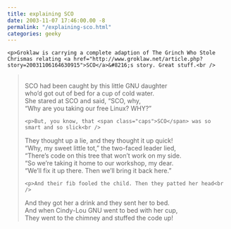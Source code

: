 ```yaml
---
title: explaining SCO
date: 2003-11-07 17:46:00.00 -8
permalink: "/explaining-sco.html"
categories: geeky
---
```

	<p>Groklaw is carrying a complete adaption of The Grinch Who Stole Chrismas relating <a href="http://www.groklaw.net/article.php?story=20031106164630915">SCO</a>&#8216;s story. Great stuff.<br />
<blockquote><br />
<span class="caps">SCO</span> had been caught by this little <span class="caps">GNU</span> daughter<br />
who&#8217;d got out of bed for a cup of cold water.<br />
She stared at <span class="caps">SCO</span> and said, &#8220;<span class="caps">SCO</span>, why,<br />
&#8220;Why are you taking our free Linux? WHY?&#8221;</p>

	<p>But, you know, that <span class="caps">SCO</span> was so smart and so slick<br />
They thought up a lie, and they thought it up quick!<br />
&#8220;Why, my sweet little tot,&#8221; the two-faced leader lied,<br />
&#8220;There&#8217;s code on this tree that won&#8217;t work on my side.<br />
&#8220;So we&#8217;re taking it home to our workshop, my dear.<br />
&#8220;We&#8217;ll fix it up there. Then we&#8217;ll bring it back here.&#8221;</p>

	<p>And their fib fooled the child. Then they patted her head<br />
And they got her a drink and they sent her to bed.<br />
And when Cindy-Lou <span class="caps">GNU</span> went to bed with her cup,<br />
They went to the chimney and stuffed the code up!<br />
</blockquote></p>
